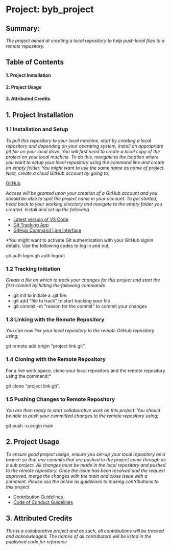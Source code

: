 # Project: byb_project

## Summary:
*The project aimed at creating a local repository to help push local files to a remote repository.*

## Table of Contents
#### 1. Project Installation
#### 2. Project Usage
#### 3. Attributed Credits

## 1. Project Installation
### 1.1 Installation and Setup
*To pull this repository to your local machine, start by creating a local repository and depending on your operating system, install an appropriate git file on your local drive. You will first need to create a local copy of the project on your local machine. To do this, navigate to the location where you want to setup your local repository using the command line and create an empty folder. You might want to use the same name as name of project. Next, create a cloud GitHub account by going to;*

[GitHub](http://github.com). 

*Access will be granted upon your creation of a GitHub account and you should be able to spot the project name in your account. To get started, head back to your working directory and navigate to the empty folder you created. Install and set up the following*

- [Latest versuin of VS Code](https://code.visualstudio.com/download)
- [Git Tracking App](https://github.com/git-guides/install-git)
- [GitHub Command Line Interface](https://cli.github.com/)

*You might want to activate Git authentication with your GitHub signin details. Use the following codes to log in and out;

gh auth login
gh auth logout

### 1.2 Tracking Initiation
*Create a file on which to track your changes for this project and start the first commit by hitting the following commands*

- git init to initiate a .git file. 
- git add "file to track" to start tracking your file
- git commit -m "reason for the commit" to commit your changes

### 1.3 Linking with the Remote Repository
*You can now link your local repository to the remote GitHub repository using;*

git remote add origin "project link.git". 

### 1.4 Cloning with the Remote Repository
For a live work space, clone your local repository and the remote repository using the command;*

git clone "project link.git". 

### 1.5 Pushing Changes to Remote Repository
*You are then ready to start collaborative work on this project. You should be able to push your committed changes to the remote repository using;*

git push -u origin main

## 2. Project Usage
*To ensure good project usage, ensure you set-up your local repository as a branch so that any commits that are pushed to the project come through as a sub project. All changes must be made in the local repository and pushed to the remote repository. Once the issue has been resolved and the request approved, merge the changes with the main and close issue with a comment. Please use the below as guidelines to making contributions to this project*

- [Contribution Guidelines](https://github.com/openMF/web-app/blob/master/.github/CONTRIBUTING.md)
- [Code of Conduct Guidelines](https://github.com/openMF/web-app/blob/master/.github/CODE_OF_CONDUCT.md)

## 3. Attributed Credits
*This is a collaborative project and as such, all contributions will be tracked and acknowledged. The names of all contributors will be listed in the published code for reference*
